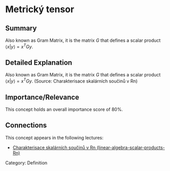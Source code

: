 # Metrický tensor

## Summary
Also known as Gram Matrix, it is the matrix $G$ that defines a scalar product $\langle x | y \rangle = x^T G y$.

## Detailed Explanation
Also known as Gram Matrix, it is the matrix $G$ that defines a scalar product $\langle x | y \rangle = x^T G y$. (Source: Charakterisace skalárních součinů v Rn)

## Importance/Relevance
This concept holds an overall importance score of 80%.

## Connections
This concept appears in the following lectures:
*   [Charakterisace skalárních součinů v Rn (linear-algebra-scalar-products-Rn)](#)

Category: Definition